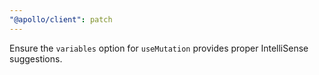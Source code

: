 ```yaml
---
"@apollo/client": patch
---
```


Ensure the `variables` option for `useMutation` provides proper IntelliSense suggestions.
